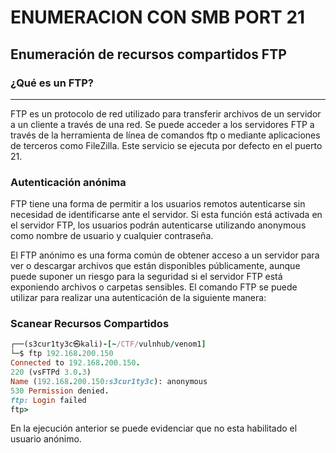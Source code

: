 # ENUMERACION CON SMB PORT 21
## Enumeración de recursos compartidos FTP

### ¿Qué es un FTP?
---
FTP es un protocolo de red utilizado para transferir archivos de un servidor a un cliente a través de una red. Se puede acceder a los servidores FTP a través de la herramienta de línea de comandos ftp o mediante aplicaciones de terceros como FileZilla. Este servicio se ejecuta por defecto en el puerto 21.

### Autenticación anónima

FTP tiene una forma de permitir a los usuarios remotos autenticarse sin necesidad de identificarse ante el servidor. Si esta función está activada en el servidor FTP, los usuarios podrán autenticarse utilizando anonymous como nombre de usuario y cualquier contraseña.

El FTP anónimo es una forma común de obtener acceso a un servidor para ver o descargar archivos que están disponibles públicamente, aunque puede suponer un riesgo para la seguridad si el servidor FTP está exponiendo archivos o carpetas sensibles. El comando FTP se puede utilizar para realizar una autenticación de la siguiente manera:

### Scanear Recursos Compartidos

```ruby
┌──(s3cur1ty3c㉿kali)-[~/CTF/vulnhub/venom1]
└─$ ftp 192.168.200.150          
Connected to 192.168.200.150.
220 (vsFTPd 3.0.3)
Name (192.168.200.150:s3cur1ty3c): anonymous
530 Permission denied.
ftp: Login failed
ftp>                                                                                                                        
```
En la ejecución anterior se puede evidenciar que no esta habilitado el usuario anónimo.




